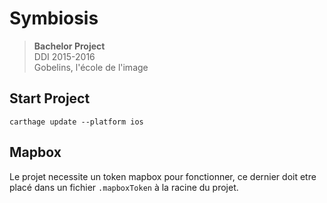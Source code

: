 # Symbiosis

> **Bachelor Project**  
> DDI 2015-2016  
> Gobelins, l'école de l'image  

## Start Project

`carthage update --platform ios`

## Mapbox

Le projet necessite un token mapbox pour fonctionner, ce dernier doit etre placé dans un fichier `.mapboxToken` à la racine du projet.
